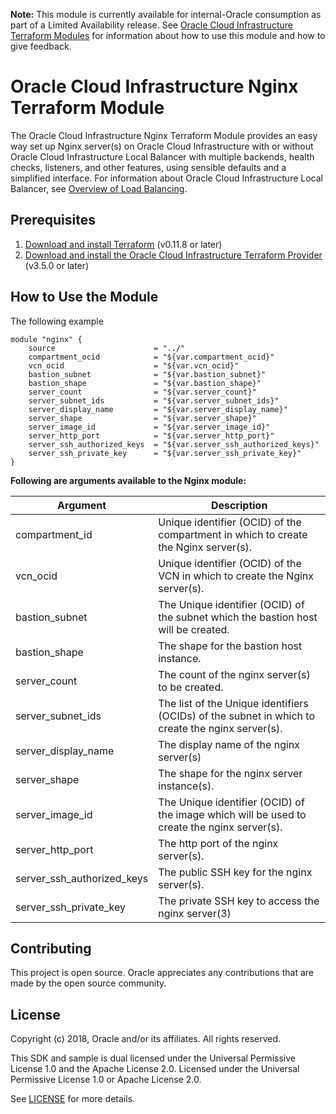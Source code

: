 **Note:** This module is currently available for internal-Oracle consumption as part of a Limited Availability release. See [Oracle Cloud Infrastructure Terraform Modules](https://confluence.oraclecorp.com/confluence/display/BMCS/OCI+Terraform+Modules) for information about how to use this module and how to give feedback.

# Oracle Cloud Infrastructure Nginx Terraform Module

The Oracle Cloud Infrastructure Nginx Terraform Module provides an easy way set up Nginx server(s) on Oracle Cloud Infrastructure with or without Oracle Cloud Infrastructure Local Balancer with multiple backends, health checks, listeners, and other features, using sensible defaults and a simplified interface. For information about Oracle Cloud Infrastructure Local Balancer, see [Overview of Load Balancing](https://docs.cloud.oracle.com/iaas/Content/Balance/Concepts/balanceoverview.htm).


## Prerequisites

1. [Download and install Terraform](https://www.terraform.io/downloads.html) (v0.11.8 or later)
2. [Download and install the Oracle Cloud Infrastructure Terraform Provider](https://github.com/oracle/terraform-provider-oci) (v3.5.0 or later)

## How to Use the Module

The following example

```hcl
module "nginx" {
    source                      = "../"
    compartment_ocid            = "${var.compartment_ocid}"
    vcn_ocid                    = "${var.vcn_ocid}"
    bastion_subnet              = "${var.bastion_subnet}"
    bastion_shape               = "${var.bastion_shape}"
    server_count                = "${var.server_count}"
    server_subnet_ids           = "${var.server_subnet_ids}"
    server_display_name         = "${var.server_display_name}"
    server_shape                = "${var.server_shape}"
    server_image_id             = "${var.server_image_id}"
    server_http_port            = "${var.server_http_port}"
    server_ssh_authorized_keys  = "${var.server_ssh_authorized_keys}"
    server_ssh_private_key      = "${var.server_ssh_private_key}"
}
```

**Following are arguments available to the Nginx module:**

Argument | Description
--- | ---
compartment_id | Unique identifier (OCID) of the compartment in which to create the Nginx server(s).
vcn_ocid | Unique identifier (OCID) of the VCN in which to create the Nginx server(s).
bastion_subnet | The Unique identifier (OCID) of the subnet which the bastion host will be created.
bastion_shape | The shape for the bastion host instance.
server_count | The count of the nginx server(s) to be created.
server_subnet_ids | The list of the Unique identifiers (OCIDs) of the subnet in which to create the nginx server(s).
server_display_name | The display name of the nginx server(s)
server_shape | The shape for the nginx server instance(s).
server_image_id | The Unique identifier (OCID) of the image which will be used to create the nginx server(s).
server_http_port | The http port of the nginx server(s).
server_ssh_authorized_keys | The public SSH key for the nginx server(s).
server_ssh_private_key | The private SSH key to access the nginx server(3)

## Contributing

This project is open source. Oracle appreciates any contributions that are made by the open source community.

## License

Copyright (c) 2018, Oracle and/or its affiliates. All rights reserved.

This SDK and sample is dual licensed under the Universal Permissive License 1.0 and the Apache License 2.0.
Licensed under the Universal Permissive License 1.0 or Apache License 2.0.

See [LICENSE](/LICENSE.txt) for more details.
